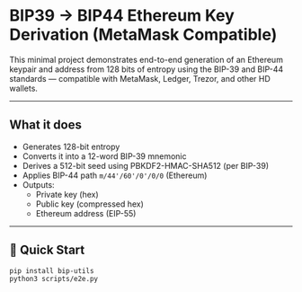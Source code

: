 # BIP39 → BIP44 Ethereum Key Derivation (MetaMask Compatible)

This minimal project demonstrates end-to-end generation of an Ethereum keypair and address from 128 bits of entropy using the BIP-39 and BIP-44 standards — compatible with MetaMask, Ledger, Trezor, and other HD wallets.

---

## What it does

- Generates 128-bit entropy
- Converts it into a 12-word BIP-39 mnemonic
- Derives a 512-bit seed using PBKDF2-HMAC-SHA512 (per BIP-39)
- Applies BIP-44 path `m/44'/60'/0'/0/0` (Ethereum)
- Outputs:
  - Private key (hex)
  - Public key (compressed hex)
  - Ethereum address (EIP-55)

---

## 🚀 Quick Start

```bash
pip install bip-utils
python3 scripts/e2e.py
```
